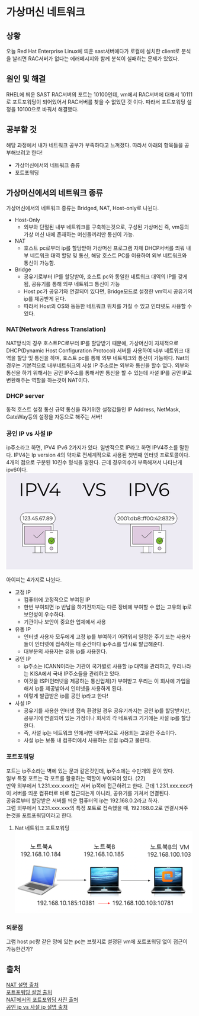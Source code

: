 # 가상머신 네트워크

## 상황
오늘 Red Hat Enterprise Linux에 띄운 sast서버에다가 로컬에 설치한 client로 분석을 날리면 RAC서버가 없다는 에러메시지와 함께 분석이 실패하는 문제가 있었다.

## 원인 및 해결
RHEL에 띄운 SAST RAC서버의 포트는 10100인데, vm에서 RAC서버에 대해서 10111로 포트포워딩이 되어있어서 RAC서버를 찾을 수 없었던 것 이다.
따라서 포트포워딩 설정을 10100으로 바꿔서 해결했다.

## 공부할 것 
해당 과정에서 내가 네트워크 공부가 부족하다고 느껴졌다.
따라서 아래의 항목들을 공부해보려고 한다!

- 가상머신에서의 네트워크 종류
- 포트포워딩

## 가상머신에서의 네트워크 종류
가상머신에서의 네트워크 종류는 Bridged, NAT, Host-only로 나뉜다.   
- Host-Only
  - 외부와 단절된 내부 네트워크를 구축하는것으로, 구성된 가상머신 즉, vm등의 가상 머신 내에 존재하는 머신들끼리만 통신이 가능.   
- NAT
  - 호스트 pc로부터 ip를 할당받아 가상머신 프로그램 자체 DHCP서버를 띄워 내부 네트워크 대역 할당 및 통신, 해당 호스트 PC를 이용하여 외부 네트워크와 통신이 가능함.   
- Bridge
  - 공유기로부터 IP를 할당받아, 호스트 pc와 동일한 네트워크 대역의 IP를 갖게됨, 공유기를 통해 외부 네트워크 통신이 가능   
  - Host pc가 공유기와 연결되어 있다면, Bridge모드로 설정한 vm역시 공유기의 ip를 제공받게 된다.
  - 따라서 Host의 OS와 동등한 네트워크 위치를 가질 수 있고 인터넷도 사용할 수 있다.

### NAT(Network Adress Translation)
NAT방식의 경우 호스트PC로부터 IP를 할당받기 때문에, 가상머신이 자체적으로 DHCP(Dynamic Host Configuration Protocol) 서버를 사용하여 내부 네트워크 대역을 할당 및 통신을 하며,
호스트 pc를 통해 외부 네트워크와 통신이 가능하다.
Nat의 경우는 기본적으로 내부네트워크의 사설 IP 주소로는 외부와 통신을 할수 없다.
외부와 통신을 하기 위해서는 공인 IP주소를 통해서만 통신을 할 수 있는데 사설 IP를 공인 IP로 변환해주는 역할을 하는것이 NAT이다.


### DHCP server
동적 호스트 설정 통신 규약
통신을 하기위한 설정값들인 IP Address, NetMask, GateWay등의 설정을 자동으로 해주는 서버!



### 공인 IP vs 사설 IP
ip주소라고 하면, IPV4 IPv6 2가지가 있다.
일반적으로 IP라고 하면 IPV4주소를 말한다.
IPV4는 Ip version 4의 약자로 전세계적으로 사용된 첫번째 인터넷 프로토콜이다.
4개의 점으로 구분된 10진수 형식을 말한다.
근데 경우의수가 부족해져서 나타난게 ipv6이다.   
![img_1.png](img_1.png)

아이피는 4가지로 나뉜다.
- 고정 IP
  - 컴퓨터에 고정적으로 부여된 IP
  - 한번 부여되면 ip 반납을 하기전까지는 다른 장비에 부여할 수 없는 고유의 ip로 보안성이 우수하다.
  - 기관이나 보안이 중요한 업체에서 사용
- 유동 IP
  - 인터넷 사용자 모두에게 고정 ip를 부여하기 어려워서 일정한 주기 또는 사용자들이 인터넷에 접속하는 매 순간마다 ip주소를 임시로 발급해준다.
  - 대부분의 사용자는 유동 ip를 사용한다.
- 공인 IP
  - ip주소는 ICANN이라는 기관이 국가별로 사용할 ip 대역을 관리하고, 우리나라는 KISA에서 국내 IP주소들을 관리하고 있다.
  - 이것을 ISP(인터넷을 제공하는 통신업체)가 부여받고 우리는 이 회사에 가입을 해서 ip를 제공받아서 인터넷을 사용하게 된다.
  - 이렇게 발급받은 ip를 공인 ip라고 한다! 
- 사설 IP
  - 공유기를 사용한 인터넷 접속 환경일 경우 공유기까지는 공인 ip를 할당받지만, 공유기에 연결되어 있는 가정이나 회사의 각 네트워크 기기에는 사설 ip를 할당한다.
  - 즉, 사설 ip는 네트워크 안에서만 내부적으로 사용되는 고유한 주소이다.
  - 사설 ip는 보통 내 컴퓨터에서 사용하는 로컬 ip라고 불린다.


### 포트포워딩
포트는 ip주소라는 벽에 있는 문과 같은것인데, ip주소에는 수만개의 문이 있다.   
일부 특정 포트는 각 포트를 활용하는 역할이 부여되어 있다. (22)   
만약 외부에서 1.231.xxx.xxx라는 서버 ip쪽에 접근하려고 한다. 근데 1.231.xxx.xxx가 이 서버를 띄운 컴퓨터로 바로 접근되는게 아니라, 공유기를 거쳐서 연결된다.   
공유로부터 할당받은 서버를 띄운 컴퓨터의 ip는 192.168.0.2라고 하자.   
그럼 외부에서 1.231.xxx.xxx의 특정 포트로 접속했을 때, 192.168.0.2로 연결시켜주는것을 포트포워딩이라고 한다.   
1. Nat 네트워크 포트포워딩    
![img.png](img.png)

### 의문점
그럼 host pc랑 같은 망에 있는 pc는 브릿지로 설정된 vm에 포트포워딩 없이 접근이 가능한건가?



## 출처
[NAT 설명 출처](https://hg2lee.tistory.com/entry/Network-%EA%B0%80%EC%83%81%EB%A8%B8%EC%8B%A0%EC%97%90%EC%84%9C-%EB%84%A4%ED%8A%B8%EC%9B%8C%ED%81%AC%EC%9D%98-%EC%A2%85%EB%A5%98-Bridged-NAT-Host-onl)  
[포트포워딩 설명 출처](https://developerhjg.tistory.com/182)   
[NAT에서의 포트포워딩 사진 출처](https://klero.tistory.com/entry/Vmware-Workstation-%ED%8F%AC%ED%8A%B8-%ED%8F%AC%EC%9B%8C%EB%94%A9-%ED%95%98%EB%8A%94-%EB%B0%A9%EB%B2%95)   
[공인 ip vs 사설 ip 설명 출처](https://inpa.tistory.com/entry/WEB-%F0%9F%8C%90-IP-%EA%B8%B0%EC%B4%88-%EC%82%AC%EC%84%A4IP-%EA%B3%B5%EC%9D%B8IP-NAT-%EA%B0%9C%EB%85%90-%EC%A0%95%EB%A7%90-%EC%89%BD%EA%B2%8C-%EC%A0%95%EB%A6%AC)